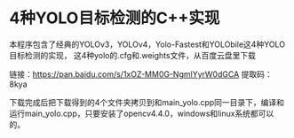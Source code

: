 # 4种YOLO目标检测的C++实现
本程序包含了经典的YOLOv3，YOLOv4，Yolo-Fastest和YOLObile这4种YOLO目标检测的实现，
这4种yolo的.cfg和.weights文件，从百度云盘里下载

链接：https://pan.baidu.com/s/1xOZ-MM0G-NgmlYyrW0dGCA 
提取码：8kya 

下载完成后把下载得到的4个文件夹拷贝到和main_yolo.cpp同一目录下，编译和运行main_yolo.cpp，只要安装了opencv4.4.0，windows和linux系统都可以的。
